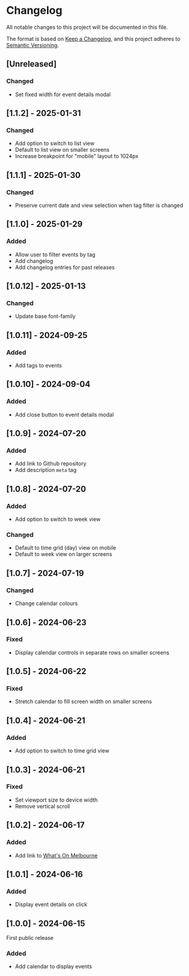 # Changelog

All notable changes to this project will be documented in this file.

The format is based on [Keep a Changelog](https://keepachangelog.com/en/1.0.0/),
and this project adheres to [Semantic Versioning](https://semver.org/spec/v2.0.0.html).

## [Unreleased]

### Changed

- Set fixed width for event details modal

## [1.1.2] - 2025-01-31

### Changed

- Add option to switch to list view
- Default to list view on smaller screens
- Increase breakpoint for "mobile" layout to 1024px

## [1.1.1] - 2025-01-30

### Changed

- Preserve current date and view selection when tag filter is changed

## [1.1.0] - 2025-01-29

### Added

- Allow user to filter events by tag
- Add changelog
- Add changelog entries for past releases

## [1.0.12] - 2025-01-13

### Changed

- Update base font-family

## [1.0.11] - 2024-09-25

### Added

- Add tags to events

## [1.0.10] - 2024-09-04

### Added

- Add close button to event details modal

## [1.0.9] - 2024-07-20

### Added

- Add link to Github repository
- Add description `meta` tag

## [1.0.8] - 2024-07-20

### Added

- Add option to switch to week view

### Changed

- Default to time grid (day) view on mobile
- Default to week view on larger screens

## [1.0.7] - 2024-07-19

### Changed

- Change calendar colours

## [1.0.6] - 2024-06-23

### Fixed

- Display calendar controls in separate rows on smaller screens

## [1.0.5] - 2024-06-22

### Fixed

- Stretch calendar to fill screen width on smaller screens

## [1.0.4] - 2024-06-21

### Added

- Add option to switch to time grid view

## [1.0.3] - 2024-06-21

### Fixed

- Set viewport size to device width
- Remove vertical scroll

## [1.0.2] - 2024-06-17

### Added

- Add link to [What's On Melbourne](https://whatson.melbourne.vic.gov.au)

## [1.0.1] - 2024-06-16

### Added

- Display event details on click

## [1.0.0] - 2024-06-15

First public release

### Added

- Add calendar to display events
